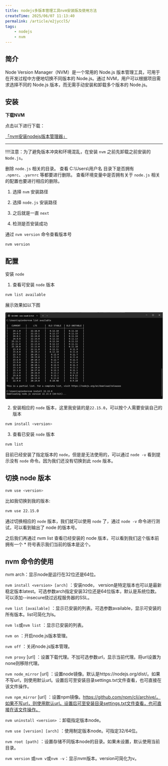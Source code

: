 ```yaml
---
title: nodejs多版本管理工具nvm安装版及使用方法
createTime: 2025/06/07 11:13:40
permalink: /article/e2jyccl5/
tags: 
    - nodejs
    - nvm
---
```


## 简介
Node Version Manager（NVM）是一个常用的 Node.js 版本管理工具，可用于在开发过程中方便地切换不同版本的 Node.js。通过 NVM，用户可以根据项目需求选择不同的 Node.js 版本，而无需手动安装和卸载多个版本的 Node.js。

## 安装

**下载NVM**

点击以下进行下载：

[「nvm安装nodejs版本管理器」](https://pan.quark.cn/s/6af99d8a3e0a)

---

!!!!注意：为了避免版本冲突和环境混乱，在安装 `nvm` 之前先卸载之前安装的 `Node.js`。

删除 `node.js` 相关的目录。
查看 C:\Users\用户名 目录下是否拥有 `.npmrc`、`.yarnrc` 等都要进行删除。
查看环境变量中是否拥有关于 `node.js` 相关的配置也要进行相应的删除。

1. 选择 `nvm` 安装路径

2. 选择 `node.js` 安装路径

3. 之后就是一直 `next`

4. 检测是否安装成功

通过 `nvm version` 命令查看版本号

```bash
nvm version
```

## 配置
安装 `node`
1. 查看可安装 `node` 版本

```bash
nvm list available
```
展示效果如以下图

![alt text](1.png)

2. 安装相应的 `node` 版本，这里我安装的是`22.15.0`，可以按个人需要安装自己的版本

```bash
nvm install <version>
```


3. 查看已安装 `node` 版本

```bash
nvm list
```

目前已经安装了指定版本的 `node`，但是是无法使用的，可以通过 `node -v` 看到提示没有 `node` 命令。因为我们还没有切换到此 `node` 版本。

## 切换 node 版本



```bash
nvm use <version>
```

比如我切换到我的版本: 
```bash
nvm use 22.15.0
```

通过切换相应的 `node` 版本，我们就可以使用 `node` 了，通过 `node -v` 命令进行测试，可以看到输出了 node 的版本号。

之后我们再通过 nvm list 查看已经安装的 node 版本，可以看到我们这个版本前拥有一个 * 符号表示我们当前的版本是这个。


## nvm 命令的使用


nvm arch：显示node是运行在32位还是64位。

`nvm install <version> [arch]` ：安装node， version是特定版本也可以是最新稳定版本latest。可选参数arch指定安装32位还是64位版本，默认是系统位数。可以添加--insecure绕过远程服务器的SSL。

`nvm list [available]` ：显示已安装的列表。可选参数available，显示可安装的所有版本。list可简化为ls。

`nvm ls`或`nvm list` ：显示已安装的列表。

`nvm on` ：开启node.js版本管理。

`nvm off` ：关闭node.js版本管理。

`nvm proxy` [url] ：设置下载代理。不加可选参数url，显示当前代理。将url设置为none则移除代理。

`nvm node_mirror` [url] ：设置node镜像。默认是https://nodejs.org/dist/。如果不写url，则使用默认url。设置后可至安装目录settings.txt文件查看，也可直接在该文件操作。

`nvm npm_mirror` [url] ：设置npm镜像。https://github.com/npm/cli/archive/。如果不写url，则使用默认url。设置后可至安装目录settings.txt文件查看，也可直接在该文件操作。

`nvm uninstall <version>` ：卸载指定版本node。

`nvm use [version] [arch]` ：使用制定版本node。可指定32/64位。

`nvm root [path]` ：设置存储不同版本node的目录。如果未设置，默认使用当前目录。

`nvm version` 或`nvm v`或`nvm -v`：显示nvm版本。version可简化为v。